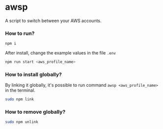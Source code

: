 # awsp

A script to switch between your AWS accounts.

### How to run?

```sh
npm i
```

After install, change the example values in the file `.env`

```sh
npm run start <aws_profile_name>
```

### How to install globally?

By linking it globally, it's possible to run command `awsp <aws_profile_name>` in the terminal.

```sh
sudo npm link
```

### How to remove globally?

```sh
sudo npm unlink
```
